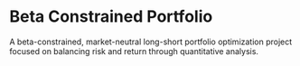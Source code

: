 # Beta Constrained Portfolio
A beta-constrained, market-neutral long-short portfolio optimization project focused on balancing risk and return through quantitative analysis.
